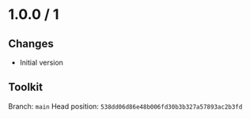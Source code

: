# 1.0.0 / 1

## Changes

- Initial version

## Toolkit

Branch: `main`
Head position: `538dd06d86e48b006fd30b3b327a57893ac2b3fd`
